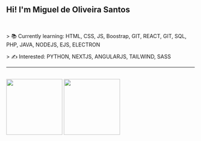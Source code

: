 ## Hi! I'm Miguel de Oliveira Santos

<br>

<p> > 📚 Currently learning: HTML, CSS, JS, Boostrap, GIT, REACT, GIT, SQL, PHP, JAVA, NODEJS, EJS, ELECTRON</p>   
<p> > ✍ Interested: PYTHON, NEXTJS, ANGULARJS, TAILWIND, SASS</p>
<HR> 
   <br>
   <div>
<img height="150em" src="https://github-readme-stats.vercel.app/api/top-langs/?username=miguelsantos1&layout=compact&langs_count=7&theme=ocean_dark"/> 
      <img height="150em" src="https://github-readme-stats.vercel.app/api?username=miguelsantos1&theme=ocean_dark&show_icons=true"/>
</div>

 

   
  


   

